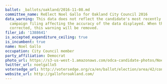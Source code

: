 ```yaml
---
ballot: _ballots/oakland/2016-11-08.md
committee_name: ReElect Noel Gallo for Oakland City Council 2016
data_warning: This data does not reflect the candidate's most recently amended 2016
  campaign filing affecting the accuracy of the data displayed. When the problem is
  corrected, this warning will be removed.
filer_id: '1388641'
is_accepted_expenditure_ceiling: true
is_incumbent: true
name: Noel Gallo
occupation: City Council member
party_affiliation: Democrat
photo_url: https://s3-us-west-1.amazonaws.com/odca-candidate-photos/Noel-Gallo.png
twitter_url: noelgallo5
votersedge_url: http://votersedge.org/ca/en/ballot/election/area/42/contests/contest/13237/candidate/130759?&county=Alameda%20County&election_authority_id=1
website_url: http://galloforoakland.com/
---
```

